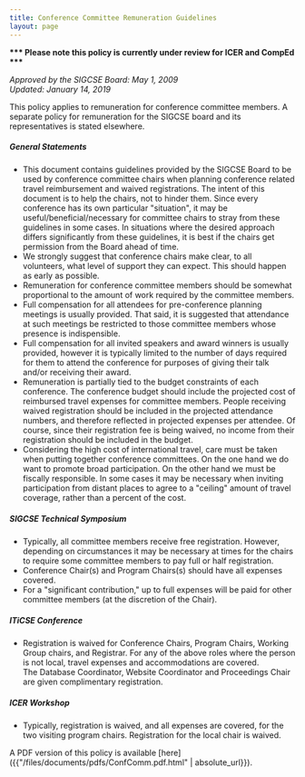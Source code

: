 ```yaml
---
title: Conference Committee Remuneration Guidelines
layout: page
---
```


**\*\*\* Please note this policy is currently under review for ICER and
CompEd \*\*\***

_Approved by the SIGCSE Board: May 1, 2009_\
_Updated: January 14, 2019_

This policy applies to remuneration for conference committee members. A
separate policy for remuneration for the SIGCSE board and its
representatives is stated elsewhere.

##### General Statements

-   This document contains guidelines provided by the SIGCSE Board to be
    used by conference committee chairs when planning conference related
    travel reimbursement and waived registrations. The intent of this
    document is to help the chairs, not to hinder them. Since every
    conference has its own particular \"situation\", it may be
    useful/beneficial/necessary for committee chairs to stray from these
    guidelines in some cases. In situations where the desired approach
    differs significantly from these guidelines, it is best if the
    chairs get permission from the Board ahead of time.
-   We strongly suggest that conference chairs make clear, to all
    volunteers, what level of support they can expect. This should
    happen as early as possible.
-   Remuneration for conference committee members should be somewhat
    proportional to the amount of work required by the committee
    members.
-   Full compensation for all attendees for pre-conference planning
    meetings is usually provided. That said, it is suggested that
    attendance at such meetings be restricted to those committee members
    whose presence is indispensible.
-   Full compensation for all invited speakers and award winners is
    usually provided, however it is typically limited to the number of
    days required for them to attend the conference for purposes of
    giving their talk and/or receiving their award.
-   Remuneration is partially tied to the budget constraints of each
    conference. The conference budget should include the projected cost
    of reimbursed travel expenses for committee members. People
    receiving waived registration should be included in the projected
    attendance numbers, and therefore reflected in projected expenses
    per attendee. Of course, since their registration fee is being
    waived, no income from their registration should be included in the
    budget.
-   Considering the high cost of international travel, care must be
    taken when putting together conference committees. On the one hand
    we do want to promote broad participation. On the other hand we must
    be fiscally responsible. In some cases it may be necessary when
    inviting participation from distant places to agree to a \"ceiling\"
    amount of travel coverage, rather than a percent of the cost.

##### SIGCSE Technical Symposium

-   Typically, all committee members receive free registration. However,
    depending on circumstances it may be necessary at times for the
    chairs to require some committee members to pay full or half
    registration.
-   Conference Chair(s) and Program Chairs(s) should have all expenses
    covered.
-   For a \"significant contribution,\" up to full expenses will be paid
    for other committee members (at the discretion of the Chair).

##### ITiCSE Conference
-   Registration is waived for Conference Chairs, Program Chairs, Working
Group chairs, and Registrar. For any of the above roles where the person
is not local, travel expenses and accommodations are covered.\
The Database Coordinator, Website Coordinator and Proceedings Chair are
given complimentary registration.

##### ICER Workshop

-   Typically, registration is waived, and all expenses are covered, for
    the two visiting program chairs. Registration for the local chair is
    waived.

A PDF version of this policy is available [here]({{"/files/documents/pdfs/ConfComm.pdf.html" | absolute_url}}).
